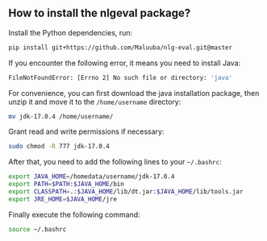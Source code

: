 ## How to install the nlgeval package?

Install the Python dependencies, run:
```bash
pip install git+https://github.com/Maluuba/nlg-eval.git@master
```

If you encounter the following error, it means you need to install Java:

```bash
FileNotFoundError: [Errno 2] No such file or directory: 'java'
```
For convenience, you can first download the java installation package, then unzip it and move it to the ```/home/username``` directory:
```bash
mv jdk-17.0.4 /home/username/
```
Grant read and write permissions if necessary:
```bash
sudo chmod -R 777 jdk-17.0.4
```
After that, you need to add the following lines to your ```~/.bashrc```:
```bash
export JAVA_HOME=/homedata/username/jdk-17.0.4
export PATH=$PATH:$JAVA_HOME/bin
export CLASSPATH=.:$JAVA_HOME/lib/dt.jar:$JAVA_HOME/lib/tools.jar
export JRE_HOME=$JAVA_HOME/jre
```
Finally execute the following command:
```bash
source ~/.bashrc
```
